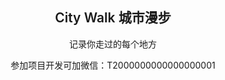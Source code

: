 <p align="center">
  <h2 align="center" style="font-weight: 600">City Walk 城市漫步</h2>
</p>

<p align="center">记录你走过的每个地方</p>
<p align="center">参加项目开发可加微信：T2000000000000000001</p>
